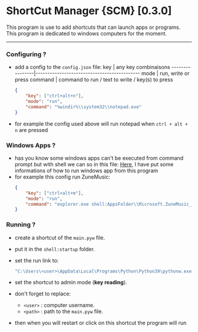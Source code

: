 # ShortCut Manager {SCM} [0.3.0]

This program is use to add shortcuts that can launch apps or programs.
This program is dedicated to windows computers for the moment.

------


### Configuring ?

- add a config to the `config.json` file:
	key		| any key combinaisons
	----------------|--------------------------------------------
	mode		| run, write or press
	command		| command to run / text to write / key(s) to press
	```json
	{
		"key": ["ctrl+alt+n"],	
		"mode": "run",
		"command": "%windir%\\system32\\notepad.exe"
	}
	```
- for example the config used above will run notepad when `ctrl + alt + n` are pressed


### Windows Apps ?

- has you know some windows apps can't be executed from command prompt but with shell we can so in this file: [Here](./get_winapp_startcode.txt), I have put some informations of how to run windows app from this program
- for example this config run ZuneMusic:
	```json
	{
		"key": ["ctrl+alt+m"],
		"mode": "run",
		"command": "explorer.exe shell:AppsFolder\\Microsoft.ZuneMusic_8wekyb3d8bbwe!Microsoft.ZuneMusic"
	}
	```

### Running ?

- create a shortcut of the `main.pyw` file.
- put it in the `shell:startup` folder.

- set the run link to:
	```cmd
	"C:\Users\<user>\AppData\Local\Programs\Python\Python39\pythonw.exe" "C:\Users\<user>\<path>\main.pyw"
	```
- set the shortcut to admin mode (**key reading**).
- don't forget to replace:
	* `<user>` : computer username.
	* `<path>` : path to the `main.pyw` file.
- then when you will restart or click on this shortcut the program will run
